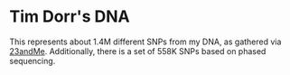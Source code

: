 # Tim Dorr's DNA

This represents about 1.4M different SNPs from my DNA, as gathered via [23andMe](http://www.23andme.com/). Additionally, there is a set of 558K SNPs based on phased sequencing.
